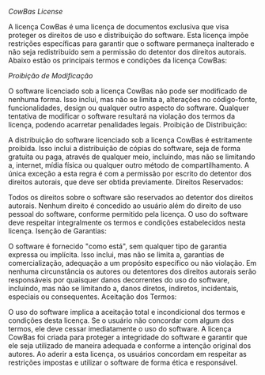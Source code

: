 *CowBas License*

A licença CowBas é uma licença de documentos exclusiva que visa proteger os direitos de uso e distribuição do software. Esta licença impõe restrições específicas para garantir que o software permaneça inalterado e não seja redistribuído sem a permissão do detentor dos direitos autorais. Abaixo estão os principais termos e condições da licença CowBas:

*Proibição de Modificação*

O software licenciado sob a licença CowBas não pode ser modificado de nenhuma forma. Isso inclui, mas não se limita a, alterações no código-fonte, funcionalidades, design ou qualquer outro aspecto do software.
Qualquer tentativa de modificar o software resultará na violação dos termos da licença, podendo acarretar penalidades legais.
Proibição de Distribuição:

A distribuição do software licenciado sob a licença CowBas é estritamente proibida. Isso inclui a distribuição de cópias do software, seja de forma gratuita ou paga, através de qualquer meio, incluindo, mas não se limitando a, internet, mídia física ou qualquer outro método de compartilhamento.
A única exceção a esta regra é com a permissão por escrito do detentor dos direitos autorais, que deve ser obtida previamente.
Direitos Reservados:

Todos os direitos sobre o software são reservados ao detentor dos direitos autorais. Nenhum direito é concedido ao usuário além do direito de uso pessoal do software, conforme permitido pela licença.
O uso do software deve respeitar integralmente os termos e condições estabelecidos nesta licença.
Isenção de Garantias:

O software é fornecido "como está", sem qualquer tipo de garantia expressa ou implícita. Isso inclui, mas não se limita a, garantias de comercialização, adequação a um propósito específico ou não violação.
Em nenhuma circunstância os autores ou detentores dos direitos autorais serão responsáveis por quaisquer danos decorrentes do uso do software, incluindo, mas não se limitando a, danos diretos, indiretos, incidentais, especiais ou consequentes.
Aceitação dos Termos:

O uso do software implica a aceitação total e incondicional dos termos e condições desta licença. Se o usuário não concordar com algum dos termos, ele deve cessar imediatamente o uso do software.
A licença CowBas foi criada para proteger a integridade do software e garantir que ele seja utilizado de maneira adequada e conforme a intenção original dos autores. Ao aderir a esta licença, os usuários concordam em respeitar as restrições impostas e utilizar o software de forma ética e responsável.
